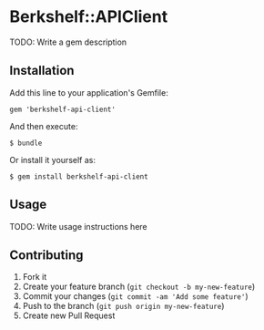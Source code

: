 # Berkshelf::APIClient

TODO: Write a gem description

## Installation

Add this line to your application's Gemfile:

    gem 'berkshelf-api-client'

And then execute:

    $ bundle

Or install it yourself as:

    $ gem install berkshelf-api-client

## Usage

TODO: Write usage instructions here

## Contributing

1. Fork it
2. Create your feature branch (`git checkout -b my-new-feature`)
3. Commit your changes (`git commit -am 'Add some feature'`)
4. Push to the branch (`git push origin my-new-feature`)
5. Create new Pull Request
